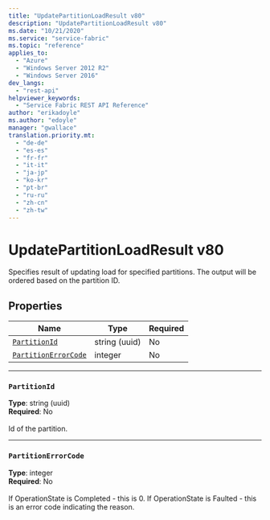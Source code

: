 ```yaml
---
title: "UpdatePartitionLoadResult v80"
description: "UpdatePartitionLoadResult v80"
ms.date: "10/21/2020"
ms.service: "service-fabric"
ms.topic: "reference"
applies_to: 
  - "Azure"
  - "Windows Server 2012 R2"
  - "Windows Server 2016"
dev_langs: 
  - "rest-api"
helpviewer_keywords: 
  - "Service Fabric REST API Reference"
author: "erikadoyle"
ms.author: "edoyle"
manager: "gwallace"
translation.priority.mt: 
  - "de-de"
  - "es-es"
  - "fr-fr"
  - "it-it"
  - "ja-jp"
  - "ko-kr"
  - "pt-br"
  - "ru-ru"
  - "zh-cn"
  - "zh-tw"
---
```

# UpdatePartitionLoadResult v80

Specifies result of updating load for specified partitions. The output will be ordered based on the partition ID.

## Properties
| Name | Type | Required |
| --- | --- | --- |
| [`PartitionId`](#partitionid) | string (uuid) | No |
| [`PartitionErrorCode`](#partitionerrorcode) | integer | No |

____
### `PartitionId`
__Type__: string (uuid) <br/>
__Required__: No<br/>
<br/>
Id of the partition.

____
### `PartitionErrorCode`
__Type__: integer <br/>
__Required__: No<br/>
<br/>
If OperationState is Completed - this is 0.  If OperationState is Faulted - this is an error code indicating the reason.
